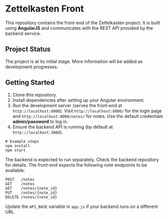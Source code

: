# Zettelkasten Front

This repository contains the front-end of the Zettelkasten project. It is built using **AngularJS** and communicates with the REST API provided by the backend service.

## Project Status

The project is at its initial stage. More information will be added as development progresses.

## Getting Started

1. Clone this repository.
2. Install dependencies after setting up your Angular environment.
3. Run the development server (serves the front-end at `http://localhost:8000`). Visit `http://localhost:8000/` for the login page and `http://localhost:8000/notes/` for notes. Use the default credentials **admin/password** to log in.
4. Ensure the backend API is running (by default at `http://localhost:3000`).

```
# Example steps
npm install
npm start
```

The backend is expected to run separately. Check the backend repository for details.
The front-end expects the following note endpoints to be available:

```
POST   /notes
GET    /notes
GET    /notes/{note_id}
PUT    /notes/{note_id}
DELETE /notes/{note_id}
```

Update the `API_BASE` variable in `app.js` if your backend runs on a different URL.

